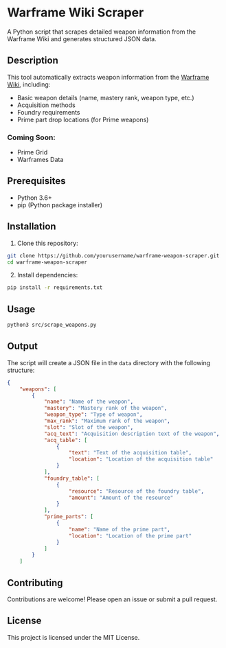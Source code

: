 # Warframe Wiki Scraper

A Python script that scrapes detailed weapon information from the Warframe Wiki and generates structured JSON data.

## Description

This tool automatically extracts weapon information from the [Warframe Wiki](https://wiki.warframe.com), including:
- Basic weapon details (name, mastery rank, weapon type, etc.)
- Acquisition methods
- Foundry requirements
- Prime part drop locations (for Prime weapons)

### Coming Soon:
- Prime Grid
- Warframes Data

## Prerequisites

- Python 3.6+
- pip (Python package installer)

## Installation

1. Clone this repository:

```bash
git clone https://github.com/yourusername/warframe-weapon-scraper.git
cd warframe-weapon-scraper
```

2. Install dependencies:

```bash
pip install -r requirements.txt
```

## Usage

```bash
python3 src/scrape_weapons.py
```

## Output

The script will create a JSON file in the `data` directory with the following structure:

```json
{
    "weapons": [
        {
            "name": "Name of the weapon",
            "mastery": "Mastery rank of the weapon",
            "weapon_type": "Type of weapon",
            "max_rank": "Maximum rank of the weapon",
            "slot": "Slot of the weapon",
            "acq_text": "Acquisition description text of the weapon",
            "acq_table": [
                {
                    "text": "Text of the acquisition table",
                    "location": "Location of the acquisition table"
                }
            ],
            "foundry_table": [
                {
                    "resource": "Resource of the foundry table",
                    "amount": "Amount of the resource"
                }
            ],
            "prime_parts": [
                {
                    "name": "Name of the prime part",
                    "location": "Location of the prime part"
                }
            ]
        }
    ]
```

## Contributing

Contributions are welcome! Please open an issue or submit a pull request.

## License

This project is licensed under the MIT License.



